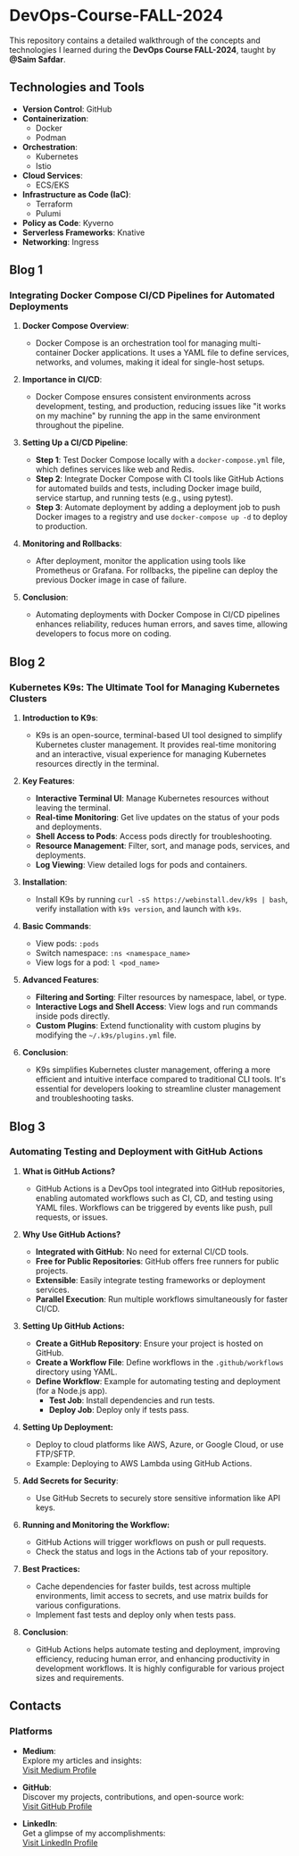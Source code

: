 # DevOps-Course-FALL-2024

This repository contains a detailed walkthrough of the concepts and technologies I learned during the **DevOps Course FALL-2024**, taught by **@Saim Safdar**.

## Technologies and Tools

- **Version Control**: GitHub
- **Containerization**: 
  - Docker
  - Podman
- **Orchestration**: 
  - Kubernetes
  - Istio
- **Cloud Services**: 
  - ECS/EKS
- **Infrastructure as Code (IaC)**: 
  - Terraform
  - Pulumi
- **Policy as Code**: Kyverno
- **Serverless Frameworks**: Knative
- **Networking**: Ingress

## Blog 1

### Integrating Docker Compose CI/CD Pipelines for Automated Deployments

1. **Docker Compose Overview**:
   - Docker Compose is an orchestration tool for managing multi-container Docker applications. It uses a YAML file to define services, networks, and volumes, making it ideal for single-host setups.

2. **Importance in CI/CD**:
   - Docker Compose ensures consistent environments across development, testing, and production, reducing issues like "it works on my machine" by running the app in the same environment throughout the pipeline.

3. **Setting Up a CI/CD Pipeline**:
   - **Step 1**: Test Docker Compose locally with a `docker-compose.yml` file, which defines services like web and Redis.
   - **Step 2**: Integrate Docker Compose with CI tools like GitHub Actions for automated builds and tests, including Docker image build, service startup, and running tests (e.g., using pytest).
   - **Step 3**: Automate deployment by adding a deployment job to push Docker images to a registry and use `docker-compose up -d` to deploy to production.

4. **Monitoring and Rollbacks**:
   - After deployment, monitor the application using tools like Prometheus or Grafana. For rollbacks, the pipeline can deploy the previous Docker image in case of failure.

5. **Conclusion**:
   - Automating deployments with Docker Compose in CI/CD pipelines enhances reliability, reduces human errors, and saves time, allowing developers to focus more on coding.

## Blog 2

### Kubernetes K9s: The Ultimate Tool for Managing Kubernetes Clusters

1. **Introduction to K9s**:
   - K9s is an open-source, terminal-based UI tool designed to simplify Kubernetes cluster management. It provides real-time monitoring and an interactive, visual experience for managing Kubernetes resources directly in the terminal.

2. **Key Features**:
   - **Interactive Terminal UI**: Manage Kubernetes resources without leaving the terminal.
   - **Real-time Monitoring**: Get live updates on the status of your pods and deployments.
   - **Shell Access to Pods**: Access pods directly for troubleshooting.
   - **Resource Management**: Filter, sort, and manage pods, services, and deployments.
   - **Log Viewing**: View detailed logs for pods and containers.

3. **Installation**:
   - Install K9s by running `curl -sS https://webinstall.dev/k9s | bash`, verify installation with `k9s version`, and launch with `k9s`.

4. **Basic Commands**:
   - View pods: `:pods`
   - Switch namespace: `:ns <namespace_name>`
   - View logs for a pod: `l <pod_name>`

5. **Advanced Features**:
   - **Filtering and Sorting**: Filter resources by namespace, label, or type.
   - **Interactive Logs and Shell Access**: View logs and run commands inside pods directly.
   - **Custom Plugins**: Extend functionality with custom plugins by modifying the `~/.k9s/plugins.yml` file.

6. **Conclusion**:
   - K9s simplifies Kubernetes cluster management, offering a more efficient and intuitive interface compared to traditional CLI tools. It's essential for developers looking to streamline cluster management and troubleshooting tasks.

## Blog 3

### Automating Testing and Deployment with GitHub Actions

1. **What is GitHub Actions?**
   - GitHub Actions is a DevOps tool integrated into GitHub repositories, enabling automated workflows such as CI, CD, and testing using YAML files. Workflows can be triggered by events like push, pull requests, or issues.

2. **Why Use GitHub Actions?**
   - **Integrated with GitHub**: No need for external CI/CD tools.
   - **Free for Public Repositories**: GitHub offers free runners for public projects.
   - **Extensible**: Easily integrate testing frameworks or deployment services.
   - **Parallel Execution**: Run multiple workflows simultaneously for faster CI/CD.

3. **Setting Up GitHub Actions:**
   - **Create a GitHub Repository**: Ensure your project is hosted on GitHub.
   - **Create a Workflow File**: Define workflows in the `.github/workflows` directory using YAML.
   - **Define Workflow**: Example for automating testing and deployment (for a Node.js app).
     - **Test Job**: Install dependencies and run tests.
     - **Deploy Job**: Deploy only if tests pass.

4. **Setting Up Deployment:**
   - Deploy to cloud platforms like AWS, Azure, or Google Cloud, or use FTP/SFTP.
   - Example: Deploying to AWS Lambda using GitHub Actions.

5. **Add Secrets for Security**:
   - Use GitHub Secrets to securely store sensitive information like API keys.

6. **Running and Monitoring the Workflow:**
   - GitHub Actions will trigger workflows on push or pull requests.
   - Check the status and logs in the Actions tab of your repository.

7. **Best Practices:**
   - Cache dependencies for faster builds, test across multiple environments, limit access to secrets, and use matrix builds for various configurations.
   - Implement fast tests and deploy only when tests pass.

8. **Conclusion**:
   - GitHub Actions helps automate testing and deployment, improving efficiency, reducing human error, and enhancing productivity in development workflows. It is highly configurable for various project sizes and requirements.

## Contacts

### Platforms

- **Medium**:  
  Explore my articles and insights:  
  [Visit Medium Profile](https://medium.com/@gmujtaba1218)

- **GitHub**:  
  Discover my projects, contributions, and open-source work:  
  [Visit GitHub Profile](https://github.com/mujtaba510)

- **LinkedIn**:  
  Get a glimpse of my accomplishments:  
  [Visit LinkedIn Profile](https://www.linkedin.com/in/ghulam-mujtaba-16544230a)
